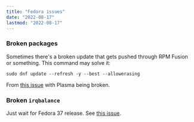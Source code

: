 ```yaml
---
title: "Fedora issues"
date: "2022-08-17"
lastmod: "2022-08-17"
---
```


### Broken packages
Sometimes there's a broken update that gets pushed through RPM Fusion or something. This command may solve it:
```shell
sudo dnf update --refresh -y --best --allowerasing   
```

From [this issue](https://www.reddit.com/r/Fedora/comments/w9iw76/have_an_issue_with_kde_plasma_reinstall_and_login/) with Plasma being broken.

### Broken `irqbalance`
Just wait for Fedora 37 release. See [this issue](https://bugzilla.redhat.com/show_bug.cgi?id=1952715).